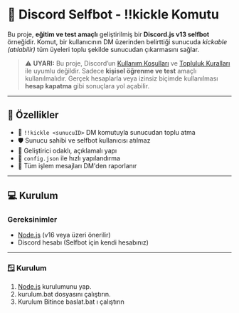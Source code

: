 # 🔨 Discord Selfbot - !!kickle Komutu

Bu proje, **eğitim ve test amaçlı** geliştirilmiş bir **Discord.js v13 selfbot** örneğidir. Komut, bir kullanıcının DM üzerinden belirttiği sunucuda *kickable (atılabilir)* tüm üyeleri toplu şekilde sunucudan çıkarmasını sağlar.

> ⚠️ **UYARI:** Bu proje, Discord’un [Kullanım Koşulları](https://discord.com/terms) ve [Topluluk Kuralları](https://discord.com/guidelines) ile uyumlu değildir. Sadece **kişisel öğrenme ve test** amaçlı kullanılmalıdır. Gerçek hesaplarla veya izinsiz biçimde kullanılması **hesap kapatma** gibi sonuçlara yol açabilir.

---

## 🚀 Özellikler

- 🔁 `!!kickle <sunucuID>` DM komutuyla sunucudan toplu atma
- 🛡 Sunucu sahibi ve selfbot kullanıcısı atılmaz
- 🧠 Geliştirici odaklı, açıklamalı yapı
- 🔌 `config.json` ile hızlı yapılandırma
- 💬 Tüm işlem mesajları DM'den raporlanır

---

## 💻 Kurulum

### Gereksinimler

- [Node.js](https://nodejs.org/) (v16 veya üzeri önerilir)
- Discord hesabı (Selfbot için kendi hesabınız)

---

### 🪟 Kurulum

1. [Node.js](https://nodejs.org/en/download) kurulumunu yap.
2. kurulum.bat dosyasını çalıştırın.
3. Kurulum Bitince baslat.bat ı çalıştırın 
